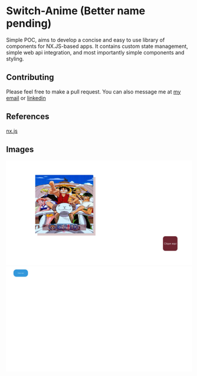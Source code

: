 
# Switch-Anime (Better name pending)

Simple POC, aims to develop a concise and easy to use library of components for NX.JS-based apps. It contains custom state management, simple web api integration, and most importantly simple components and styling.
## Contributing

Please feel free to make a pull request. 
You can also message me at [my email](mailto:joao.amadeu@unifio.edu.br) or [linkedin](https://www.linkedin.com/in/joao-walter-amadeu/)


## References
[nx.js](https://github.com/TooTallNate/nx.js)
## Images
![Image loaded from the internet](switch-anime/images/screenshots/1.jpg)
![The app can react to user actions](switch-anime/images/screenshots/2.jpg)